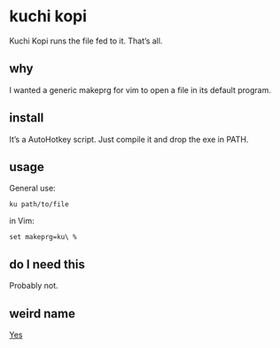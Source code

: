 # kuchi kopi

Kuchi Kopi runs the file fed to it. That’s all.

## why

I wanted a generic makeprg for vim to open a file in its default program.

## install

It’s a AutoHotkey script. Just compile it and drop the exe in PATH.

## usage

General use:

```
ku path/to/file
```

in Vim:

```vim
set makeprg=ku\ % 
```

## do I need this

Probably not.

## weird name

[Yes](https://bobs-burgers.fandom.com/wiki/Kuchi_Kopi)
